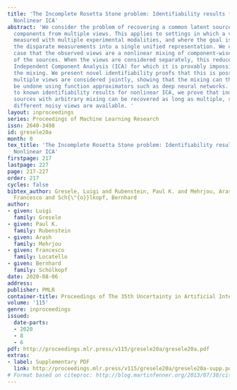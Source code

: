 ```yaml
---
title: 'The Incomplete Rosetta Stone problem: Identifiability results for Multi-view
  Nonlinear ICA'
abstract: 'We consider the problem of recovering a common latent source with independent
  components from multiple views. This applies to settings in which a variable is
  measured with multiple experimental modalities, and where the goal is to synthesize
  the disparate measurements into a single unified representation. We consider the
  case that the observed views are a nonlinear mixing of component-wise corruptions
  of the sources. When the views are considered separately, this reduces to nonlinear
  Independent Component Analysis (ICA) for which it is provably impossible to undo
  the mixing. We present novel identifiability proofs that this is possible when the
  multiple views are considered jointly, showing that the mixing can theoretically
  be undone using function approximators such as deep neural networks. In contrast
  to known identifiability results for nonlinear ICA, we prove that independent latent
  sources with arbitrary mixing can be recovered as long as multiple, sufficiently
  different noisy views are available. '
layout: inproceedings
series: Proceedings of Machine Learning Research
issn: 2640-3498
id: gresele20a
month: 0
tex_title: 'The Incomplete Rosetta Stone problem: Identifiability results for Multi-view
  Nonlinear ICA'
firstpage: 217
lastpage: 227
page: 217-227
order: 217
cycles: false
bibtex_author: Gresele, Luigi and Rubenstein, Paul K. and Mehrjou, Arash and Locatello,
  Francesco and Sch{\"{o}}lkopf, Bernhard
author:
- given: Luigi
  family: Gresele
- given: Paul K.
  family: Rubenstein
- given: Arash
  family: Mehrjou
- given: Francesco
  family: Locatello
- given: Bernhard
  family: Schölkopf
date: 2020-08-06
address: 
publisher: PMLR
container-title: Proceedings of The 35th Uncertainty in Artificial Intelligence Conference
volume: '115'
genre: inproceedings
issued:
  date-parts:
  - 2020
  - 8
  - 6
pdf: http://proceedings.mlr.press/v115/gresele20a/gresele20a.pdf
extras:
- label: Supplementary PDF
  link: http://proceedings.mlr.press/v115/gresele20a/gresele20a-supp.pdf
# Format based on citeproc: http://blog.martinfenner.org/2013/07/30/citeproc-yaml-for-bibliographies/
---
```

